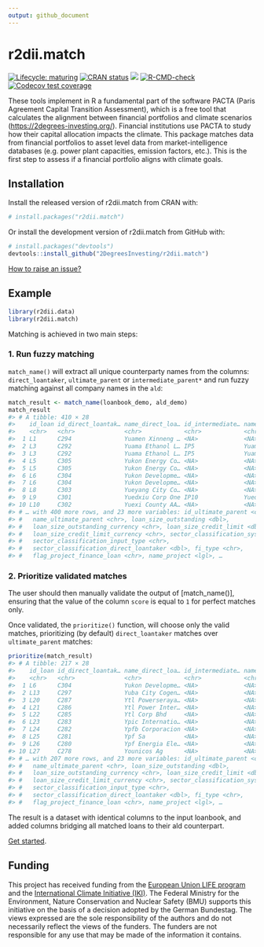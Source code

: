 ```yaml
---
output: github_document
---
```


<!-- README.md is generated from README.Rmd. Please edit that file -->



# r2dii.match

<!-- badges: start -->
[![Lifecycle: maturing](https://img.shields.io/badge/lifecycle-maturing-blue.svg)](https://lifecycle.r-lib.org/articles/stages.html)
[![CRAN status](https://www.r-pkg.org/badges/version/r2dii.match)](https://CRAN.R-project.org/package=r2dii.match)
[![](https://cranlogs.r-pkg.org/badges/grand-total/r2dii.match)](https://CRAN.R-project.org/package=r2dii.match)
[![R-CMD-check](https://github.com/2DegreesInvesting/r2dii.match/workflows/R-CMD-check/badge.svg)](https://github.com/2DegreesInvesting/r2dii.match/actions)
[![Codecov test coverage](https://codecov.io/gh/2DegreesInvesting/r2dii.match/branch/main/graph/badge.svg)](https://app.codecov.io/gh/2DegreesInvesting/r2dii.match?branch=main)
<!-- badges: end -->

These tools implement in R a fundamental part of
the software PACTA (Paris Agreement Capital Transition Assessment),
which is a free tool that calculates the alignment between financial
portfolios and climate scenarios (<https://2degrees-investing.org/>).
Financial institutions use PACTA to study how their capital
allocation impacts the climate. This package matches data from
financial portfolios to asset level data from market-intelligence
databases (e.g. power plant capacities, emission factors, etc.). This
is the first step to assess if a financial portfolio aligns with
climate goals.

## Installation

Install the released version of r2dii.match from CRAN with:

```r
# install.packages("r2dii.match")
```

Or install the development version of r2dii.match from GitHub with:

```r
# install.packages("devtools")
devtools::install_github("2DegreesInvesting/r2dii.match")
```

[How to raise an issue?](https://2degreesinvesting.github.io/posts/2020-06-26-instructions-to-raise-an-issue/)

## Example


```r
library(r2dii.data)
library(r2dii.match)
```

Matching is achieved in two main steps:

### 1. Run fuzzy matching

`match_name()` will extract all unique counterparty names from the columns: `direct_loantaker`, `ultimate_parent` or `intermediate_parent*` and run fuzzy matching against all company names in the `ald`:


```r
match_result <- match_name(loanbook_demo, ald_demo)
match_result 
#> # A tibble: 410 × 28
#>    id_loan id_direct_loantak… name_direct_loa… id_intermediate… name_intermedia…
#>    <chr>   <chr>              <chr>            <chr>            <chr>           
#>  1 L1      C294               Yuamen Xinneng … <NA>             <NA>            
#>  2 L3      C292               Yuama Ethanol L… IP5              Yuama Inc.      
#>  3 L3      C292               Yuama Ethanol L… IP5              Yuama Inc.      
#>  4 L5      C305               Yukon Energy Co… <NA>             <NA>            
#>  5 L5      C305               Yukon Energy Co… <NA>             <NA>            
#>  6 L6      C304               Yukon Developme… <NA>             <NA>            
#>  7 L6      C304               Yukon Developme… <NA>             <NA>            
#>  8 L8      C303               Yueyang City Co… <NA>             <NA>            
#>  9 L9      C301               Yuedxiu Corp One IP10             Yuedxiu Group   
#> 10 L10     C302               Yuexi County AA… <NA>             <NA>            
#> # … with 400 more rows, and 23 more variables: id_ultimate_parent <chr>,
#> #   name_ultimate_parent <chr>, loan_size_outstanding <dbl>,
#> #   loan_size_outstanding_currency <chr>, loan_size_credit_limit <dbl>,
#> #   loan_size_credit_limit_currency <chr>, sector_classification_system <chr>,
#> #   sector_classification_input_type <chr>,
#> #   sector_classification_direct_loantaker <dbl>, fi_type <chr>,
#> #   flag_project_finance_loan <chr>, name_project <lgl>, …
```

### 2. Prioritize validated matches

The user should then manually validate the output of [match_name()], ensuring that the value of the column `score` is equal to `1` for perfect matches only.

Once validated, the `prioritize()` function, will choose only the valid matches, prioritizing (by default) `direct_loantaker` matches over `ultimate_parent` matches: 


```r
prioritize(match_result)
#> # A tibble: 217 × 28
#>    id_loan id_direct_loantak… name_direct_loa… id_intermediate… name_intermedia…
#>    <chr>   <chr>              <chr>            <chr>            <chr>           
#>  1 L6      C304               Yukon Developme… <NA>             <NA>            
#>  2 L13     C297               Yuba City Cogen… <NA>             <NA>            
#>  3 L20     C287               Ytl Powerseraya… <NA>             <NA>            
#>  4 L21     C286               Ytl Power Inter… <NA>             <NA>            
#>  5 L22     C285               Ytl Corp Bhd     <NA>             <NA>            
#>  6 L23     C283               Ypic Internatio… <NA>             <NA>            
#>  7 L24     C282               Ypfb Corporacion <NA>             <NA>            
#>  8 L25     C281               Ypf Sa           <NA>             <NA>            
#>  9 L26     C280               Ypf Energia Ele… <NA>             <NA>            
#> 10 L27     C278               Younicos Ag      <NA>             <NA>            
#> # … with 207 more rows, and 23 more variables: id_ultimate_parent <chr>,
#> #   name_ultimate_parent <chr>, loan_size_outstanding <dbl>,
#> #   loan_size_outstanding_currency <chr>, loan_size_credit_limit <dbl>,
#> #   loan_size_credit_limit_currency <chr>, sector_classification_system <chr>,
#> #   sector_classification_input_type <chr>,
#> #   sector_classification_direct_loantaker <dbl>, fi_type <chr>,
#> #   flag_project_finance_loan <chr>, name_project <lgl>, …
```

The result is a dataset with identical columns to the input loanbook, and added columns bridging all matched loans to their ald counterpart.

[Get started](https://2degreesinvesting.github.io/r2dii.match/articles/r2dii-match.html).



## Funding

This project has received funding from the [European Union LIFE
program](https://wayback.archive-it.org/12090/20210412123959/https://ec.europa.eu/easme/en/) and the [International Climate
Initiative
(IKI)](https://www.international-climate-initiative.com/en/details/project/measuring-paris-agreement-alignment-and-financial-risk-in-financial-markets-18_I_351-2982).
The Federal Ministry for the Environment, Nature Conservation and Nuclear Safety
(BMU) supports this initiative on the basis of a decision adopted by the German
Bundestag. The views expressed are the sole responsibility of the authors and do
not necessarily reflect the views of the funders. The funders are not
responsible for any use that may be made of the information it contains.

